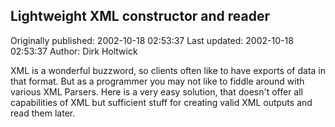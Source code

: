 ## Lightweight XML constructor and reader

Originally published: 2002-10-18 02:53:37
Last updated: 2002-10-18 02:53:37
Author: Dirk Holtwick

XML is a wonderful buzzword, so clients often like to have exports of data in that format. But as a programmer you may not like to fiddle around with various XML Parsers. Here is a very easy solution, that doesn't offer all capabilities of XML but sufficient stuff for creating valid XML outputs and read them later.